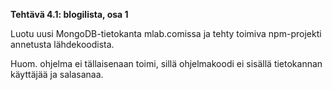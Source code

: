 **Tehtävä 4.1: blogilista, osa 1**

Luotu uusi MongoDB-tietokanta mlab.comissa ja tehty toimiva npm-projekti annetusta lähdekoodista.

Huom. ohjelma ei tällaisenaan toimi, sillä ohjelmakoodi ei sisällä tietokannan käyttäjää ja salasanaa.
